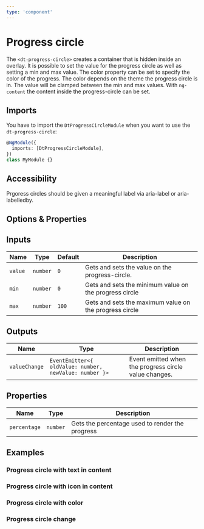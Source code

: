 ```yaml
---
type: 'component'
---
```


# Progress circle

The `<dt-progress-circle>` creates a container that is hidden inside an overlay.
It is possible to set the value for the progress circle as well as setting a min and max value.
The color property can be set to specify the color of the progress. The color depends on the theme the progress circle is in.
The value will be clamped between the min and max values.
With `ng-content` the content inside the progress-circle can be set.

<docs-source-example example="ProgressCircleDefaultExample"></docs-source-example>

## Imports

You have to import the `DtProgressCircleModule` when you want to use the `dt-progress-circle`:

```typescript
@NgModule({
  imports: [DtProgressCircleModule],
})
class MyModule {}
```

## Accessibility

Prgoress circles should be given a meaningful label via aria-label or aria-labelledby.

## Options & Properties

## Inputs

| Name    | Type     | Default | Description                                            |
| ------- | -------- | ------- | ------------------------------------------------------ |
| `value` | `number` | `0`     | Gets and sets the value on the progress-circle.        |
| `min`   | `number` | `0`     | Gets and sets the minimum value on the progress circle |
| `max`   | `number` | `100`   | Gets and sets the maximum value on the progress circle |

## Outputs

| Name          | Type                                                   | Description                                           |
| ------------- | ------------------------------------------------------ | ----------------------------------------------------- |
| `valueChange` | `EventEmitter<{ oldValue: number, newValue: number }>` | Event emitted when the progress circle value changes. |

## Properties

| Name         | Type     | Description                                     |
| ------------ | -------- | ----------------------------------------------- |
| `percentage` | `number` | Gets the percentage used to render the progress |

## Examples

### Progress circle with text in content

<docs-source-example example="ProgressCircleWithTextExample"></docs-source-example>

### Progress circle with icon in content

<docs-source-example example="ProgressCircleWithIconExample"></docs-source-example>

### Progress circle with color

<docs-source-example example="ProgressCircleWithColorExample"></docs-source-example>

### Progress circle change

<docs-source-example example="ProgressCircleChangeExample"></docs-source-example>
